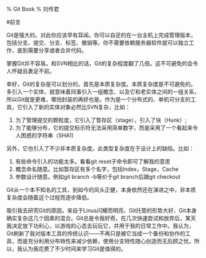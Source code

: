 % Git Book
% 刘传君

#前言

Git是强大的。对此你应该早有耳闻。你可以自足的在一台主机上完成管理版本，包括分支、提交、分支、标签、撤销等。你不需要依赖服务器软件就可以独立工作，直到需要分享或者合并代码。

掌握Git并不容易。和SVN相比的话，Git的复杂程度翻了几倍。这不可避免的会令人怀疑且裹足不前。

幸好，Git的复杂是可以划分的。首先是本质复杂度。本质复杂度是不可避免的。多引入一个实体，就意味着同事引入一组概念、以及它和老实体之间的一组关系，所以Git就是更难，哪怕封装的再好也是。作为是一个分布式的、单机可分支的工具，它引入了新的实体对象必然比SVN复杂，比如：

1. 为了管理提交的颗粒度，它引入了暂存区（stage），引入了块（Hunk）; 
2. 为了能够分布，它的提交标示符无法采用简单数字，而是采用了一个看起来令人困惑的字符串（SHA1)

另外，它也引入了不少非本质复杂度。此类型复杂度在于设计上的缺陷。比如：

1. 有些命令引入的功能太多。看看git reset子命令即可了解我的意思
2. 概念命名随意。比如暂存区有多个名字，包括Index，Stage，Cache
3. 参数设计随意。例如git branch -b等价于git branch后跟git checkout 

Git从一个本不知名的工具，到如今的风头正健，本身依然还在演进之中，非本质复杂度会随着这个过程而逐步降低。

吸引我去研究Git的原因，来自于Linus闪耀而明亮、Git托管的形势大好、Git本身确实复杂这几个因素的混合。Git总是令我好奇。在几次快速尝试和放弃后，某天我决定放下功利心，以游戏的心态去玩玩它，并用于我的日常工作中。我认为，Git刷新了我对版本工具的传统认识——不再只是被它当成一个备份和协作的工具，而是充分利用分布特性来减少依赖，使用分支特性随心创造而无后顾之忧。所以，我认为我花费了不少时间来学习Git是值得的。

 













